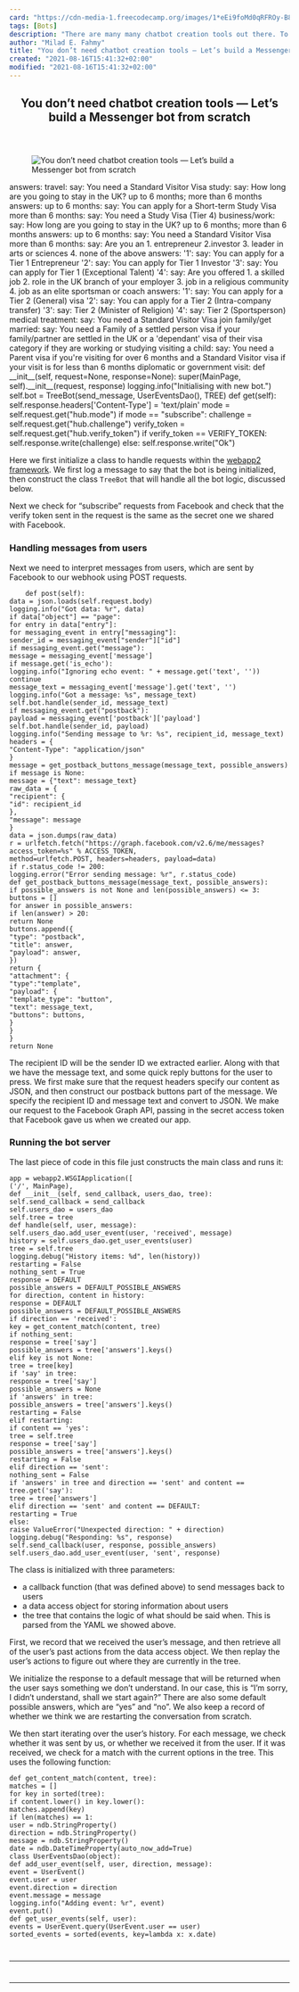 ```yaml
---
card: "https://cdn-media-1.freecodecamp.org/images/1*eEi9foMd0qRFROy-B8UO6Q.jpeg"
tags: [Bots]
description: "There are many many chatbot creation tools out there. To para"
author: "Milad E. Fahmy"
title: "You don’t need chatbot creation tools — Let’s build a Messenger bot from scratch"
created: "2021-08-16T15:41:32+02:00"
modified: "2021-08-16T15:41:32+02:00"
---
```

<div class="site-wrapper">
<main id="site-main" class="site-main outer">
<div class="inner">
<article class="post-full post tag-bots tag-tech tag-programming tag-python tag-technology ">
<header class="post-full-header">
<h1 class="post-full-title">You don’t need chatbot creation tools — Let’s build a Messenger bot from scratch</h1>
</header>
<figure class="post-full-image">
<picture>
<source media="(max-width: 700px)" sizes="1px" srcset="data:image/gif;base64,R0lGODlhAQABAIAAAAAAAP///yH5BAEAAAAALAAAAAABAAEAAAIBRAA7 1w">
<source media="(min-width: 701px)" sizes="(max-width: 800px) 400px,
(max-width: 1170px) 700px,
1400px" srcset="https://cdn-media-1.freecodecamp.org/images/1*eEi9foMd0qRFROy-B8UO6Q.jpeg 300w,
https://cdn-media-1.freecodecamp.org/images/1*eEi9foMd0qRFROy-B8UO6Q.jpeg 600w,
https://cdn-media-1.freecodecamp.org/images/1*eEi9foMd0qRFROy-B8UO6Q.jpeg 1000w,
https://cdn-media-1.freecodecamp.org/images/1*eEi9foMd0qRFROy-B8UO6Q.jpeg 2000w">
<img onerror="this.style.display='none'" src="https://cdn-media-1.freecodecamp.org/images/1*eEi9foMd0qRFROy-B8UO6Q.jpeg" alt="You don’t need chatbot creation tools — Let’s build a Messenger bot from scratch">
</picture>
</figure>
<section class="post-full-content">
<div class="post-content">
answers:
travel:
say: You need a Standard Visitor Visa
study:
say: How long are you going to stay in the UK? up to 6 months; more than 6 months
answers:
up to 6 months:
say: You can apply for a Short-term Study Visa
more than 6 months:
say: You need a Study Visa (Tier 4)
business/work:
say: How long are you going to stay in the UK? up to 6 months; more than 6 months
answers:
up to 6 months:
say: You need a Standard Visitor Visa
more than 6 months:
say: Are you an 1. entrepreneur 2.investor 3. leader in arts or sciences 4. none of the above
answers:
'1':
say: You can apply for a Tier 1 Entrepreneur
'2':
say: You can apply for Tier 1 Investor
'3':
say: You can apply for Tier 1 (Exceptional Talent)
'4':
say: Are you offered  1. a skilled job 2. role in the UK branch of your employer 3. job in a religious community 4. job as an elite sportsman or coach
answers:
'1':
say: You can apply for a Tier 2 (General) visa
'2':
say: You can apply for a Tier 2 (Intra-company transfer)
'3':
say: Tier 2 (Minister of Religion)
'4':
say: Tier 2 (Sportsperson)
medical treatment:
say: You need a Standard Visitor Visa
join family/get married:
say: You need a Family of a settled person visa if your family/partner are settled in the UK or a 'dependant' visa of their visa category if they are working or studying
visiting a child:
say: You need a Parent visa if you're visiting for over 6 months and a Standard Visitor visa if your visit is  for less than 6 months
diplomatic or government visit:
def __init__(self, request=None, response=None):
super(MainPage, self).__init__(request, response)
logging.info("Initialising with new bot.")
self.bot = TreeBot(send_message, UserEventsDao(), TREE)
def get(self):
self.response.headers['Content-Type'] = 'text/plain'
mode = self.request.get("hub.mode")
if mode == "subscribe":
challenge = self.request.get("hub.challenge")
verify_token = self.request.get("hub.verify_token")
if verify_token == VERIFY_TOKEN:
self.response.write(challenge)
else:
self.response.write("Ok")</code></pre><p>Here we first initialize a class to handle requests within the <a href="https://webapp2.readthedocs.io/en/latest/" rel="noopener">webapp2 framework</a>. We first log a message to say that the bot is being initialized, then construct the class <code>TreeBot</code> that will handle all the bot logic, discussed below.</p><p>Next we check for “subscribe” requests from Facebook and check that the verify token sent in the request is the same as the secret one we shared with Facebook.</p><h3 id="handling-messages-from-users">Handling messages from users</h3><p>Next we need to interpret messages from users, which are sent by Facebook to our webhook using POST requests.</p><pre><code class="language-py">    def post(self):
data = json.loads(self.request.body)
logging.info("Got data: %r", data)
if data["object"] == "page":
for entry in data["entry"]:
for messaging_event in entry["messaging"]:
sender_id = messaging_event["sender"]["id"]
if messaging_event.get("message"):
message = messaging_event['message']
if message.get('is_echo'):
logging.info("Ignoring echo event: " + message.get('text', ''))
continue
message_text = messaging_event['message'].get('text', '')
logging.info("Got a message: %s", message_text)
self.bot.handle(sender_id, message_text)
if messaging_event.get("postback"):
payload = messaging_event['postback']['payload']
self.bot.handle(sender_id, payload)
logging.info("Sending message to %r: %s", recipient_id, message_text)
headers = {
"Content-Type": "application/json"
}
message = get_postback_buttons_message(message_text, possible_answers)
if message is None:
message = {"text": message_text}
raw_data = {
"recipient": {
"id": recipient_id
},
"message": message
}
data = json.dumps(raw_data)
r = urlfetch.fetch("https://graph.facebook.com/v2.6/me/messages?access_token=%s" % ACCESS_TOKEN,
method=urlfetch.POST, headers=headers, payload=data)
if r.status_code != 200:
logging.error("Error sending message: %r", r.status_code)
def get_postback_buttons_message(message_text, possible_answers):
if possible_answers is not None and len(possible_answers) &lt;= 3:
buttons = []
for answer in possible_answers:
if len(answer) &gt; 20:
return None
buttons.append({
"type": "postback",
"title": answer,
"payload": answer,
})
return {
"attachment": {
"type":"template",
"payload": {
"template_type": "button",
"text": message_text,
"buttons": buttons,
}
}
}
return None</code></pre><p>The recipient ID will be the sender ID we extracted earlier. Along with that we have the message text, and some quick reply buttons for the user to press. We first make sure that the request headers specify our content as JSON, and then construct our postback buttons part of the message. We specify the recipient ID and message text and convert to JSON. We make our request to the Facebook Graph API, passing in the secret access token that Facebook gave us when we created our app.</p><h3 id="running-the-bot-server">Running the bot server</h3><p>The last piece of code in this file just constructs the main class and runs it:</p><pre><code class="language-py">app = webapp2.WSGIApplication([
('/', MainPage),
def __init__(self, send_callback, users_dao, tree):
self.send_callback = send_callback
self.users_dao = users_dao
self.tree = tree
def handle(self, user, message):
self.users_dao.add_user_event(user, 'received', message)
history = self.users_dao.get_user_events(user)
tree = self.tree
logging.debug("History items: %d", len(history))
restarting = False
nothing_sent = True
response = DEFAULT
possible_answers = DEFAULT_POSSIBLE_ANSWERS
for direction, content in history:
response = DEFAULT
possible_answers = DEFAULT_POSSIBLE_ANSWERS
if direction == 'received':
key = get_content_match(content, tree)
if nothing_sent:
response = tree['say']
possible_answers = tree['answers'].keys()
elif key is not None:
tree = tree[key]
if 'say' in tree:
response = tree['say']
possible_answers = None
if 'answers' in tree:
possible_answers = tree['answers'].keys()
restarting = False
elif restarting:
if content == 'yes':
tree = self.tree
response = tree['say']
possible_answers = tree['answers'].keys()
restarting = False
elif direction == 'sent':
nothing_sent = False
if 'answers' in tree and direction == 'sent' and content == tree.get('say'):
tree = tree['answers']
elif direction == 'sent' and content == DEFAULT:
restarting = True
else:
raise ValueError("Unexpected direction: " + direction)
logging.debug("Responding: %s", response)
self.send_callback(user, response, possible_answers)
self.users_dao.add_user_event(user, 'sent', response)</code></pre><p>The class is initialized with three parameters:</p><ul><li>a callback function (that was defined above) to send messages back to users</li><li>a data access object for storing information about users</li><li>the tree that contains the logic of what should be said when. This is parsed from the YAML we showed above.</li></ul><p>First, we record that we received the user’s message, and then retrieve all of the user’s past actions from the data access object. We then replay the user’s actions to figure out where they are currently in the tree.</p><p>We initialize the response to a default message that will be returned when the user says something we don’t understand. In our case, this is “I’m sorry, I didn’t understand, shall we start again?” There are also some default possible answers, which are “yes” and “no”. We also keep a record of whether we think we are restarting the conversation from scratch.</p><p>We then start iterating over the user’s history. For each message, we check whether it was sent by us, or whether we received it from the user. If it was received, we check for a match with the current options in the tree. This uses the following function:</p><pre><code class="language-py">def get_content_match(content, tree):
matches = []
for key in sorted(tree):
if content.lower() in key.lower():
matches.append(key)
if len(matches) == 1:
user = ndb.StringProperty()
direction = ndb.StringProperty()
message = ndb.StringProperty()
date = ndb.DateTimeProperty(auto_now_add=True)
class UserEventsDao(object):
def add_user_event(self, user, direction, message):
event = UserEvent()
event.user = user
event.direction = direction
event.message = message
logging.info("Adding event: %r", event)
event.put()
def get_user_events(self, user):
events = UserEvent.query(UserEvent.user == user)
sorted_events = sorted(events, key=lambda x: x.date)
</div>
<hr>
<hr>
</section>
</article>
</div>
</main>
</div>
<!-- Google Tag Manager (noscript) -->
<!-- End Google Tag Manager (noscript) -->
